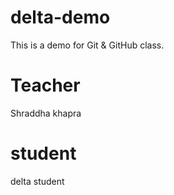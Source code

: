 # delta-demo
This is a demo for Git &amp; GitHub class.

# Teacher
Shraddha khapra

# student
delta student